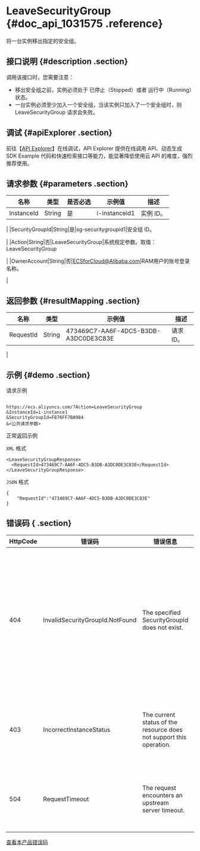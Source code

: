 # LeaveSecurityGroup {#doc_api_1031575 .reference}

将一台实例移出指定的安全组。

## 接口说明 {#description .section}

调用该接口时，您需要注意：

-   移出安全组之前，实例必须处于 已停止（Stopped）或者 运行中（Running）状态。
-   一台实例必须至少加入一个安全组，当该实例只加入了一个安全组时，则 LeaveSecurityGroup 请求会失败。

## 调试 {#apiExplorer .section}

前往【[API Explorer](https://api.aliyun.com/#product=Ecs&api=LeaveSecurityGroup)】在线调试，API Explorer 提供在线调用 API、动态生成 SDK Example 代码和快速检索接口等能力，能显著降低使用云 API 的难度，强烈推荐使用。

## 请求参数 {#parameters .section}

|名称|类型|是否必选|示例值|描述|
|--|--|----|---|--|
|InstanceId|String|是|i-instanceid1|实例 ID。

 |
|SecurityGroupId|String|是|sg-securitygroupid1|安全组 ID。

 |
|Action|String|否|LeaveSecurityGroup|系统规定参数。取值：LeaveSecurityGroup

 |
|OwnerAccount|String|否|ECSforCloud@Alibaba.com|RAM用户的账号登录名称。

 |

## 返回参数 {#resultMapping .section}

|名称|类型|示例值|描述|
|--|--|---|--|
|RequestId|String|473469C7-AA6F-4DC5-B3DB-A3DC0DE3C83E|请求 ID。

 |

## 示例 {#demo .section}

请求示例

``` {#request_demo}

https://ecs.aliyuncs.com/?Action=LeaveSecurityGroup
&InstanceId=i-instance1
&SecurityGroupId=F876FF7BA984
&<公共请求参数>

```

正常返回示例

`XML` 格式

``` {#xml_return_success_demo}
<LeaveSecurityGroupResponse>
  <RequestId>473469C7-AA6F-4DC5-B3DB-A3DC0DE3C83E</RequestId>
</LeaveSecurityGroupResponse>

```

`JSON` 格式

``` {#json_return_success_demo}
{
	"RequestId":"473469C7-AA6F-4DC5-B3DB-A3DC0DE3C83E"
}
```

## 错误码 { .section}

|HttpCode|错误码|错误信息|描述|
|--------|---|----|--|
|404|InvalidSecurityGroupId.NotFound|The specified SecurityGroupId does not exist.|指定的安全组在该用户账号下不存在，请您检查安全组id是否正确。|
|403|IncorrectInstanceStatus|The current status of the resource does not support this operation.|该资源目前的状态不支持此操作。|
|504|RequestTimeout|The request encounters an upstream server timeout.|上游服务器超时，请求被拒绝。|

[查看本产品错误码](https://error-center.aliyun.com/status/product/Ecs)

